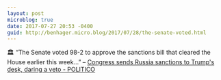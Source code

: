 ```yaml
---
layout: post
microblog: true
date: 2017-07-27 20:53 -0400
guid: http://benhager.micro.blog/2017/07/28/the-senate-voted.html
---
```

🏛 “The Senate voted 98-2 to approve the sanctions bill that cleared the House earlier this week…” – [Congress sends Russia sanctions to Trump's desk, daring a veto - POLITICO](http://www.politico.com/story/2017/07/27/russia-sanctions-bill-senate-to-pass-241034?lo=ap_a1)
